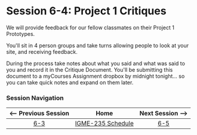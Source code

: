 # Session 6-4: Project 1 Critiques

We will provide feedback for our fellow classmates on their Project 1 Prototypes.

You'll sit in 4 person groups and take turns allowing people to look at your site, and receiving feedback.

During the process take notes about what you said and what was said to you and record it in the Critique Document.  You'll be submitting this document to a myCourses Assignment dropbox by midnight tonight... so you can take quick notes and expand on them later.

### Session Navigation

| <-- Previous Session |               Home                  | Next Session --> |
|:--------------------:|:-----------------------------------:|:----------------:|
|  [6-3](6-3.md)       | [IGME-235 Schedule](../schedule.md) |   [6-5](6-5.md)  |
